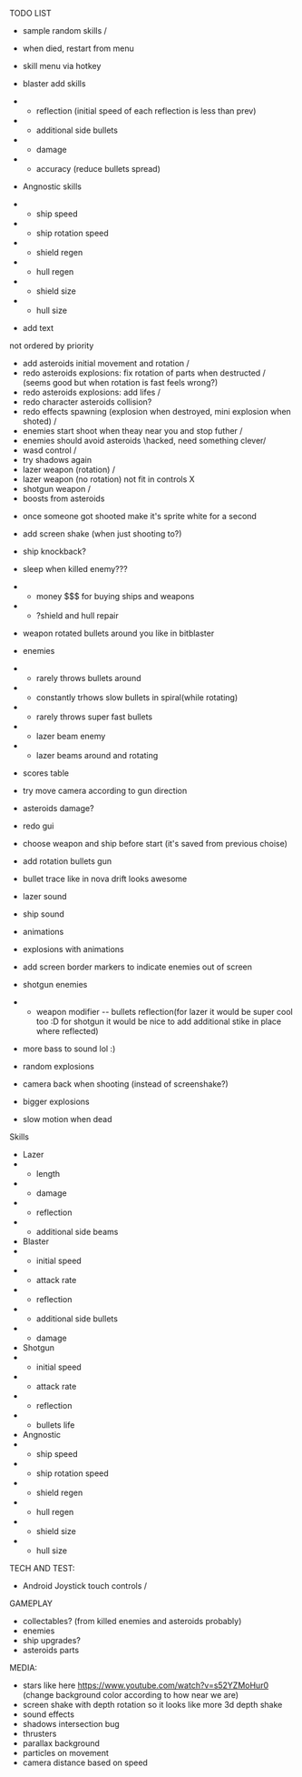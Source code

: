 TODO LIST
* sample random skills \/
* when died, restart from menu
* skill menu via hotkey
* blaster add skills 
* * reflection (initial speed of each reflection is less than prev)
* * additional side bullets
* * damage
* * accuracy (reduce bullets spread)
*  Angnostic skills
* * ship speed
* * ship rotation speed
* * shield regen
* * hull regen
* * shield size
* * hull size


* add text



not ordered by priority
* add asteroids initial movement and rotation \/
* redo asteroids explosions: fix rotation of parts when destructed \/ (seems good but when rotation is fast feels wrong?)
* redo asteroids explosions: add lifes \/
* redo character asteroids collision?
* redo effects spawning (explosion when destroyed, mini explosion when shoted) \/
* enemies start shoot when theay near you and stop futher \/
* enemies should avoid asteroids \hacked, need something clever/
* wasd control \/
* try shadows again
* lazer weapon (rotation) \/
* lazer weapon (no rotation) not fit in controls X
* shotgun weapon \/
* boosts from asteroids
 <!-- * * ship speed boost for some time X -->
<!-- * * "additional weapon"  -- trace like in bitblaster -->
* once someone got shooted make it's sprite white for a second
* add screen shake (when just shooting to?)
* ship knockback?
* sleep when killed enemy???
* * money $$$ for buying ships and weapons
* * ?shield and hull repair
* weapon rotated bullets around you like in bitblaster
* enemies
* * rarely throws bullets around
* * constantly trhows slow bullets in spiral(while rotating)
* * rarely throws super fast bullets
* * lazer beam enemy
* * lazer beams around and rotating
* scores table
* try move camera according to gun direction
* asteroids damage?
* redo gui
* choose weapon and ship before start (it's saved from previous choise)
* add rotation bullets gun
* bullet trace like in nova drift looks awesome
* lazer sound
* ship sound
* animations
* explosions with animations
* add screen border markers to indicate enemies out of screen
* shotgun enemies
* * weapon modifier -- bullets reflection(for lazer it would be super cool too :D for shotgun it would be nice to add additional stike in place where reflected)


* more bass to sound lol :)
* random explosions
* camera back when shooting (instead of screenshake?)
* bigger explosions 
* slow motion when dead

Skills
* Lazer
* * length
* * damage
* * reflection
* * additional side beams
* Blaster
* * initial speed
* * attack rate
* * reflection
* * additional side bullets
* * damage
* Shotgun
* * initial speed
* * attack rate
* * reflection
* * bullets life
*  Angnostic
* * ship speed
* * ship rotation speed
* * shield regen
* * hull regen
* * shield size
* * hull size


TECH AND TEST:
* Android Joystick touch controls \/

GAMEPLAY
* collectables? (from killed enemies and asteroids probably)
* enemies
* ship upgrades?
* asteroids parts

MEDIA:
* stars like here https://www.youtube.com/watch?v=s52YZMoHur0  (change background color according to how near we are)
* screen shake with depth rotation so it looks like more 3d depth shake
* sound effects
* shadows intersection bug
* thrusters
* parallax background
* particles on movement
* camera distance based on speed
